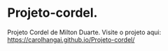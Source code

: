 # Projeto-cordel.
Projeto Cordel de Milton Duarte.
Visite o projeto aqui: https://carolhangai.github.io/Projeto-cordel/
